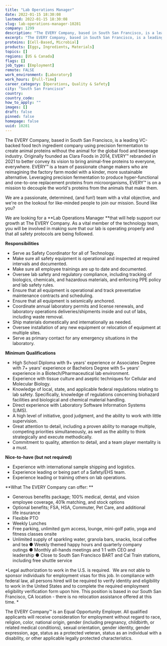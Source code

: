 ```yaml
---
title: "Lab Operations Manager"
date: 2022-01-15 18:30:08
lastmod: 2022-01-15 18:30:08
slug: lab-operations-manager-10281
company: 1299
description: "The EVERY Company, based in South San Francisco, is a leading VC-backed food tech ingredient company using precision fermentation to create animal proteins without the animal for the global food and beverage industry. Originally founded as Clara Foods in 2014, EVERY™ rebranded in 2021 to better convey its vision to bring animal-free proteins to everyone, everywhere. EVERY™ is a team of passionate change makers who are reimagining the factory farm model with a kinder, more sustainable alternative."
excerpt: "The EVERY Company, based in South San Francisco, is a leading VC-backed food tech ingredient company using precision fermentation to create animal proteins without the animal for the global food and beverage industry. Originally founded as Clara Foods in 2014, EVERY™ rebranded in 2021 to better convey its vision to bring animal-free proteins to everyone, everywhere. EVERY™ is a team of passionate change makers who are reimagining the factory farm model with a kinder, more sustainable alternative."
proteins: [Cell-Based, Microbial]
products: [Eggs, Ingredients, Materials]
topics: []
regions: [US & Canada]
flags: []
job_type: [Employment]
remote: FALSE
work_environment: [Laboratory]
work_hours: [Full-Time]
career_category: [Operations, Quality & Safety]
city: "South San Francisco"
country: 
country_code: 
how_to_apply: ""
images: []
draft: false
pinned: false
homepage: false
uuid: 10281
---
```

The EVERY Company, based in South San Francisco, is a leading VC-backed
food tech ingredient company using precision fermentation to create
animal proteins without the animal for the global food and beverage
industry. Originally founded as Clara Foods in 2014, EVERY™ rebranded in
2021 to better convey its vision to bring animal-free proteins to
everyone, everywhere. EVERY™ is a team of passionate change makers who
are reimagining the factory farm model with a kinder, more sustainable
alternative. Leveraging precision fermentation to produce
hyper-functional and one-to-one replacement proteins from
microorganisms, EVERY™ is on a mission to decouple the world's proteins
from the animals that make them.

We are a passionate, determined, (and fun!) team with a vital objective,
and we\'re on the lookout for like-minded people to join our mission.
Sound like you?

We are looking for a **Lab Operations Manager **that will help support
our growth at The EVERY Company. As a vital member of the technology
team, you will be involved in making sure that our lab is operating
properly and that all safety protocols are being followed.

**Responsibilities**

-   Serve as Safety Coordinator for all of Technology.
-   Make sure all safety equipment is operational and inspected at
    required intervals and documented.
-   Make sure all employee trainings are up to date and documented.
-   Oversee lab safety and regulatory compliance, including tracking of
    biologics, chemicals, and hazardous materials, and enforcing PPE
    policy and lab safety rules.
-   Ensure that all equipment is operational and track preventative
    maintenance contracts and scheduling.
-   Ensure that all equipment is seismically anchored.
-   Coordinate annual laboratory permits and license renewals, and
    laboratory operations deliveries/shipments inside and out of labs,
    including waste removal.
-   Ship materials domestically and internationally as needed.
-   Oversee installation of any new equipment or relocation of equipment
    at multiple sites.
-   Serve as primary contact for any emergency situations in the
    laboratory. 

**Minimum Qualifications**

-   High School Diploma with 9+ years' experience or Associates Degree
    with 7+ years' experience or Bachelors Degree with 5+ years'
    experience in a Biotech/Pharmaceutical lab environment.
-   Experience with tissue culture and aseptic techniques for Cellular
    and Molecular Biology.
-   Knowledge of local, state, and applicable federal regulations
    relating to lab safety. Specifically, knowledge of regulations
    concerning biohazard facilities and biological and chemical material
    handling.
-   Direct experience with Laboratory Software Information Systems
    (LIMS). 
-   A high level of initiative, good judgment, and the ability to work
    with little supervision.
-   Great attention to detail, including a proven ability to manage
    multiple, competing priorities simultaneously, as well as the
    ability to think strategically and execute methodically.
-   Commitment to quality, attention to detail, and a team player
    mentality is a must.

**Nice-to-have (but not required)**

-   Experience with international sample shipping and logistics. 
-   Experience leading or being part of a Safety/EHS team. 
-   Experience leading or training others on lab operations.

**What The EVERY Company can offer: **

-   Generous benefits package; 100% medical, dental, and vision
    employee coverage, 401k matching, and stock options
-   Optional benefits; FSA, HSA, Commuter, Pet Care, and additional
    life insurance
-   Flexible PTO
-   Weekly Lunches
-   Free parking, unlimited gym access, lounge, mini-golf patio, yoga
    and fitness classes onsite
-   Unlimited supply of sparkling water, granola bars, snacks, local
    coffee and tea ● Weekly themed happy hours and quarterly company
    outings ● Monthly all-hands meetings and 1:1 with CEO and
    leadership ● Close to South San Francisco BART and Cal Train
    stations, including free shuttle service

*Legal authorization to work in the U.S. is required.  We are not able
to sponsor individuals for employment visas for this job. In compliance
with federal law, all persons hired will be required to verify identity
and eligibility to work in the United States and to complete the
required employment eligibility verification form upon hire. This
position is based in our South San Francisco, CA location - there is no
relocation assistance offered at this time. *

The EVERY Company™ is an Equal Opportunity Employer. All qualified
applicants will receive consideration for employment without regard to
race, religion, color, national origin, gender (including pregnancy,
childbirth, or related medical conditions), sexual orientation, gender
identity, gender expression, age, status as a protected veteran, status
as an individual with a disability, or other applicable legally
protected characteristics.
